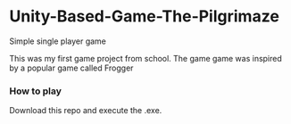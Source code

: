 # Unity-Based-Game-The-Pilgrimaze
Simple single player game

This was my first game project from school. The game game was inspired by a popular game called Frogger

### How to play

Download this repo and execute the .exe. 

